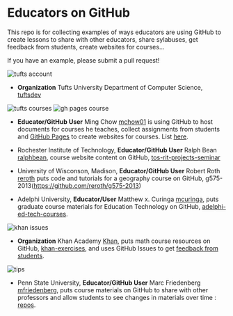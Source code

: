 # Educators on GitHub

This repo is for collecting examples of ways educators are using GitHub to create lessons to share with other educators, share sylabuses, get feedback from students, create websites for courses... 

If you have an example, please submit a pull request! 

![tufts account](https://raw.github.com/jlord/edu-on-github/master/images/tufts-acct.png)
- **Organization** Tufts University Department of Computer Science, [tuftsdev](https://github.com/tuftsdev)

![tufts courses](https://raw.github.com/jlord/edu-on-github/master/images/tufts-courses.png)
![gh pages course](https://raw.github.com/jlord/edu-on-github/master/images/ghpages-tufts.png)
- **Educator/GitHub User** Ming Chow [mchow01](https://github.com/mchow01) is using GitHub to host documents for courses he teaches, collect assignments from students and [GitHub Pages](http://www.pages.github.com) to create websites for courses. List [here](http://mchow01.github.io/courses.html).

- Rochester Institute of Technology, **Educator/GitHub User** Ralph Bean [ralphbean](https://github.com/ralphbean), course website content on GitHub, [tos-rit-projects-seminar](https://github.com/ralphbean/tos-rit-projects-seminar)

- University of Wisconson, Madison, **Educator/GitHub User** Robert Roth [reroth](https://github.com/reroth) puts code and tutorials for a geography course on GitHub, g575-2013(https://github.com/reroth/g575-2013)

- Adelphi University, **Educator/User** Matthew x. Curinga [mcuringa](https://github.com/mcuringa), puts graduate course materials for Education Technology on GitHub, [adelphi-ed-tech-courses](https://github.com/mcuringa/adelphi-ed-tech-courses).

![khan issues](https://raw.github.com/jlord/edu-on-github/master/images/khan-issues.png)
- **Organization** Khan Academy [Khan](https://github.com/Khan), puts math course resources on GitHub, [khan-exercises](https://github.com/khan/khan-exercises), and uses GitHub Issues to get [feedback from students](https://github.com/khan/khan-exercises/issues). 

![tips](https://raw.github.com/jlord/edu-on-github/master/images/mfriedenberg-tips.png)
- Penn State University, **Educator/GitHub User** Marc Friedenberg [mfriedenberg](https://github.com/mfriedenberg), puts course materials on GitHub to share with other professors and allow students to see changes in materials over time : [repos](https://github.com/mfriedenberg?tab=repositories). 
